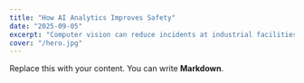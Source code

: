 ```yaml
---
title: "How AI Analytics Improves Safety"
date: "2025-09-05"
excerpt: "Computer vision can reduce incidents at industrial facilities."
cover: "/hero.jpg"
---
```

Replace this with your content. You can write **Markdown**.
